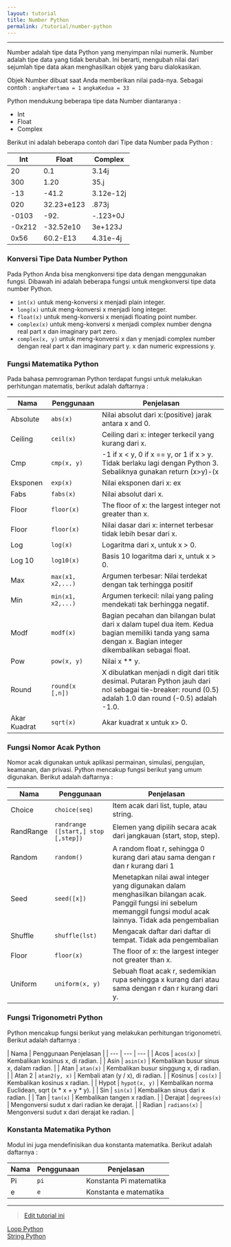 ```yaml
---
layout: tutorial
title: Number Python
permalink: /tutorial/number-python
---
```


---

Number adalah tipe data Python yang menyimpan nilai numerik. Number adalah tipe data yang tidak berubah. Ini berarti, mengubah nilai dari sejumlah tipe data akan menghasilkan objek yang baru dialokasikan.

Objek Number dibuat saat Anda memberikan nilai pada-nya. Sebagai contoh : `angkaPertama = 1`
`angkaKedua = 33 `

Python mendukung beberapa tipe data Number diantaranya :
- Int
- Float
- Complex

Berikut ini adalah beberapa contoh dari Tipe data Number pada Python :

| Int |	Float |	Complex |
| --- | --- | --- |
| 20 |	0.1 |	3.14j |
| 300 |	1.20 |	35.j |
| -13 |	-41.2 |	3.12e-12j |
| 020 |	32.23+e123 |	.873j |
| -0103 |	-92. |	-.123+0J |
| -0x212 |	-32.52e10 |	3e+123J |
| 0x56 |	60.2-E13 |	4.31e-4j |


### Konversi Tipe Data Number Python
Pada Python Anda bisa mengkonversi tipe data dengan menggunakan fungsi. Dibawah ini adalah beberapa fungsi untuk mengkonversi tipe data number Python. 
- `int(x)`
untuk meng-konversi x menjadi plain integer.
- `long(x)`
untuk meng-konversi x menjadi long integer.
- `float(x)`
untuk meng-konversi x menjadi floating point number.
- `complex(x)`
untuk meng-konversi x menjadi complex number dengna real part x dan imaginary part zero.
- `complex(x, y)`
untuk meng-konversi x dan y menjadi complex number dengan real part x dan imaginary part y. x dan numeric expressions y. 


### Fungsi Matematika Python
Pada bahasa pemrograman Python terdapat fungsi untuk melakukan perhitungan matematis, berikut adalah daftarnya :

| Nama |	Penggunaan |	Penjelasan |
| --- | --- | --- |
| Absolute |	`abs(x)` |	Nilai absolut dari x:(positive) jarak antara x and 0. |
| Ceiling |	`ceil(x)` |	Ceiling dari x: integer terkecil yang kurang dari x. |
| Cmp |	`cmp(x, y)` |	-1 if x < y, 0 if x == y, or 1 if x > y. Tidak berlaku lagi dengan Python 3. Sebaliknya gunakan return (x>y)-(x |
| Eksponen |	`exp(x)` |	Nilai eksponen dari x: ex |
| Fabs |	`fabs(x)` |	Nilai absolut dari x. |
| Floor |	`floor(x)` |	The floor of x: the largest integer not greater than x. |
| Floor |	`floor(x)` |	Nilai dasar dari x: internet terbesar tidak lebih besar dari x. |
| Log |	`log(x)` |	Logaritma dari x, untuk x > 0. |
| Log 10 |	`log10(x)` |	Basis 10 logaritma dari x, untuk x > 0. |
| Max |	`max(x1, x2,...)`	 | Argumen terbesar: Nilai terdekat dengan tak terhingga positif |
| Min |	`min(x1, x2,...)` |	Argumen terkecil: nilai yang paling mendekati tak berhingga negatif. |
| Modf |	`modf(x)` |	Bagian pecahan dan bilangan bulat dari x dalam tupel dua item. Kedua bagian memiliki tanda yang sama dengan x. Bagian integer dikembalikan sebagai float. |
| Pow |	`pow(x, y)` |	Nilai x ** y. |
| Round |	`round(x [,n])` |	X dibulatkan menjadi n digit dari titik desimal. Putaran Python jauh dari nol sebagai tie-breaker: round (0.5) adalah 1.0 dan round (-0.5) adalah -1.0. |
| Akar Kuadrat |	`sqrt(x)` |	Akar kuadrat x untuk x> 0. |


### Fungsi Nomor Acak Python
Nomor acak digunakan untuk aplikasi permainan, simulasi, pengujian, keamanan, dan privasi. Python mencakup fungsi berikut yang umum digunakan. Berikut adalah daftarnya :

| Nama | 	Penggunaan | 	Penjelasan | 
| --- | --- | --- |
| Choice | 	`choice(seq)` | 	Item acak dari list, tuple, atau string. | 
| RandRange | 	`randrange ([start,] stop [,step])` | 	Elemen yang dipilih secara acak dari jangkauan (start, stop, step). | 
| Random | 	`random()` | 	A random float r, sehingga 0 kurang dari atau sama dengan r dan r kurang dari 1 | 
| Seed | 	`seed([x])` | 	Menetapkan nilai awal integer yang digunakan dalam menghasilkan bilangan acak. Panggil fungsi ini sebelum memanggil fungsi modul acak lainnya. Tidak ada pengembalian | 
| Shuffle | 	`shuffle(lst)` | 	Mengacak daftar dari daftar di tempat. Tidak ada pengembalian | 
| Floor	| `floor(x)`	 | The floor of x: the largest integer not greater than x. | 
| Uniform| 	`uniform(x, y)` | 	Sebuah float acak r, sedemikian rupa sehingga x kurang dari atau sama dengan r dan r kurang dari y. | 


### Fungsi Trigonometri Python
Python mencakup fungsi berikut yang melakukan perhitungan trigonometri. Berikut adalah daftarnya :

| Nama |	Penggunaan	Penjelasan |
| --- | --- | --- |
| Acos |	`acos(x)` |	Kembalikan kosinus x, di radian. |
| Asin |	`asin(x)` |	Kembalikan busur sinus x, dalam radian. |
| Atan |	`atan(x)` |	Kembalikan busur singgung x, di radian. |
| Atan 2 |	`atan2(y, x)`	 | Kembali atan (y / x), di radian. |
| Kosinus |	`cos(x)` |	Kembalikan kosinus x radian. |
| Hypot	 | `hypot(x, y)` |	Kembalikan norma Euclidean, sqrt (x * x + y * y). |
| Sin |	`sin(x)` |	Kembalikan sinus dari x radian. |
| Tan |	`tan(x)` |	Kembalikan tangen x radian. |
| Derajat |	`degrees(x)` |	Mengonversi sudut x dari radian ke derajat. |
| Radian |	`radians(x)` |	Mengonversi sudut x dari derajat ke radian. |

### Konstanta Matematika Python
Modul ini juga mendefinisikan dua konstanta matematika. Berikut adalah daftarnya :

| Nama |	Penggunaan	| Penjelasan| 
| --- | --- | --- |
| Pi	| `pi`	| Konstanta Pi matematika| 
| e	| `e`	| Konstanta e matematika| 




---
> [Edit tutorial ini](https://github.com/belajarpythoncom/belajarpythoncom.github.io/edit/master/tutorials/number-python.md)

<div class="row navigation-tutorial">
    <div class="col-md-6 prev-tutorial">
        <a href="/tutorial/loop-python"><i class="fas fa-arrow-circle-left"></i>Loop Python</a>
    </div>
    <div class="col-md-6 next-tutorial">
        <a href="/tutorial/string-python" class="hoverable">String Python<i class="fas fa-arrow-circle-right"></i></a>
    </div>
</div>
